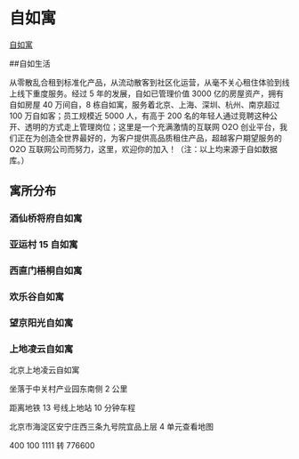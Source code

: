 # 自如寓

[自如寓](http://www.ziroom.com/)

##自如生活

从零散乱合租到标准化产品，从流动散客到社区化运营，从毫不关心租住体验到线上线下重度服务。经过 5 年的发展，自如已管理价值 3000 亿的房屋资产，拥有自如房屋 40 万间自，8 栋自如寓，服务着北京、上海、深圳、杭州、南京超过 100 万自如客；员工规模近 5000 人，有高于 200 名的年轻人通过竞聘这种公开、透明的方式走上管理岗位；这里是一个充满激情的互联网 O2O 创业平台，我们正在为创造全世界最好的，为客户提供高品质租住产品，超越客户期望服务的 O2O 互联网公司而努力，这里，欢迎你的加入！（注：以上均来源于自如数据库。）

## 寓所分布

### 酒仙桥将府自如寓

### 亚运村 15 自如寓

### 西直门梧桐自如寓

### 欢乐谷自如寓

### 望京阳光自如寓

### 上地凌云自如寓

北京上地凌云自如寓

坐落于中关村产业园东南侧 2 公里

距离地铁 13 号线上地站 10 分钟车程

北京市海淀区安宁庄西三条九号院宜品上层 4 单元查看地图

400 100 1111 转 776600
